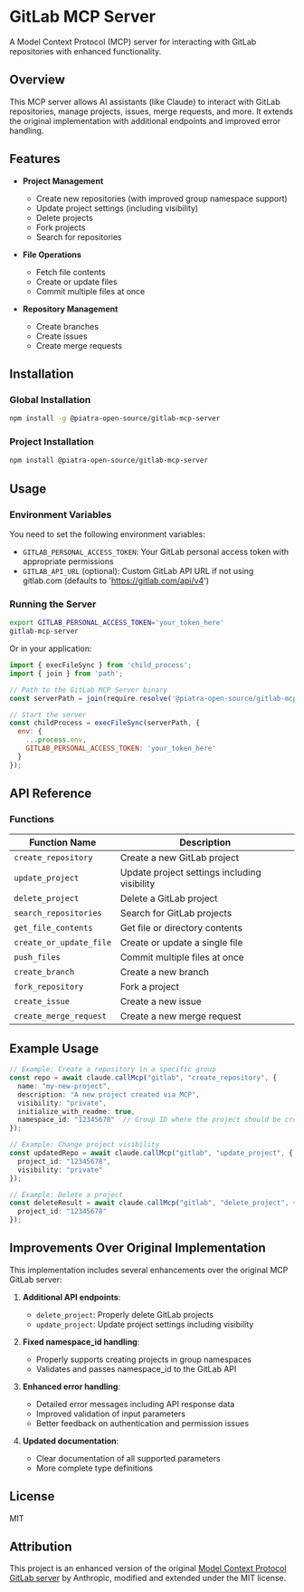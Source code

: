 # GitLab MCP Server

A Model Context Protocol (MCP) server for interacting with GitLab repositories with enhanced functionality.

## Overview

This MCP server allows AI assistants (like Claude) to interact with GitLab repositories, manage projects, issues, merge requests, and more. It extends the original implementation with additional endpoints and improved error handling.

## Features

- **Project Management**
  - Create new repositories (with improved group namespace support)
  - Update project settings (including visibility)
  - Delete projects
  - Fork projects
  - Search for repositories

- **File Operations**
  - Fetch file contents
  - Create or update files
  - Commit multiple files at once

- **Repository Management**
  - Create branches
  - Create issues
  - Create merge requests

## Installation

### Global Installation

```bash
npm install -g @piatra-open-source/gitlab-mcp-server
```

### Project Installation

```bash
npm install @piatra-open-source/gitlab-mcp-server
```

## Usage

### Environment Variables

You need to set the following environment variables:

- `GITLAB_PERSONAL_ACCESS_TOKEN`: Your GitLab personal access token with appropriate permissions
- `GITLAB_API_URL` (optional): Custom GitLab API URL if not using gitlab.com (defaults to 'https://gitlab.com/api/v4')

### Running the Server

```bash
export GITLAB_PERSONAL_ACCESS_TOKEN='your_token_here'
gitlab-mcp-server
```

Or in your application:

```javascript
import { execFileSync } from 'child_process';
import { join } from 'path';

// Path to the GitLab MCP Server binary
const serverPath = join(require.resolve('@piatra-open-source/gitlab-mcp-server'), '..', '..', 'bin', 'gitlab-mcp-server');

// Start the server
const childProcess = execFileSync(serverPath, {
  env: {
    ...process.env,
    GITLAB_PERSONAL_ACCESS_TOKEN: 'your_token_here'
  }
});
```

## API Reference

### Functions

| Function Name | Description |
|---------------|-------------|
| `create_repository` | Create a new GitLab project |
| `update_project` | Update project settings including visibility |
| `delete_project` | Delete a GitLab project |
| `search_repositories` | Search for GitLab projects |
| `get_file_contents` | Get file or directory contents |
| `create_or_update_file` | Create or update a single file |
| `push_files` | Commit multiple files at once |
| `create_branch` | Create a new branch |
| `fork_repository` | Fork a project |
| `create_issue` | Create a new issue |
| `create_merge_request` | Create a new merge request |

## Example Usage

```typescript
// Example: Create a repository in a specific group
const repo = await claude.callMcp("gitlab", "create_repository", {
  name: "my-new-project",
  description: "A new project created via MCP",
  visibility: "private",
  initialize_with_readme: true,
  namespace_id: "12345678"  // Group ID where the project should be created
});

// Example: Change project visibility
const updatedRepo = await claude.callMcp("gitlab", "update_project", {
  project_id: "12345678",
  visibility: "private"
});

// Example: Delete a project
const deleteResult = await claude.callMcp("gitlab", "delete_project", {
  project_id: "12345678"
});
```

## Improvements Over Original Implementation

This implementation includes several enhancements over the original MCP GitLab server:

1. **Additional API endpoints**:
   - `delete_project`: Properly delete GitLab projects
   - `update_project`: Update project settings including visibility

2. **Fixed namespace_id handling**:
   - Properly supports creating projects in group namespaces
   - Validates and passes namespace_id to the GitLab API

3. **Enhanced error handling**:
   - Detailed error messages including API response data
   - Improved validation of input parameters
   - Better feedback on authentication and permission issues

4. **Updated documentation**:
   - Clear documentation of all supported parameters
   - More complete type definitions

## License

MIT

## Attribution

This project is an enhanced version of the original [Model Context Protocol GitLab server](https://github.com/modelcontextprotocol/servers/tree/main/src/gitlab) by Anthropic, modified and extended under the MIT license.
